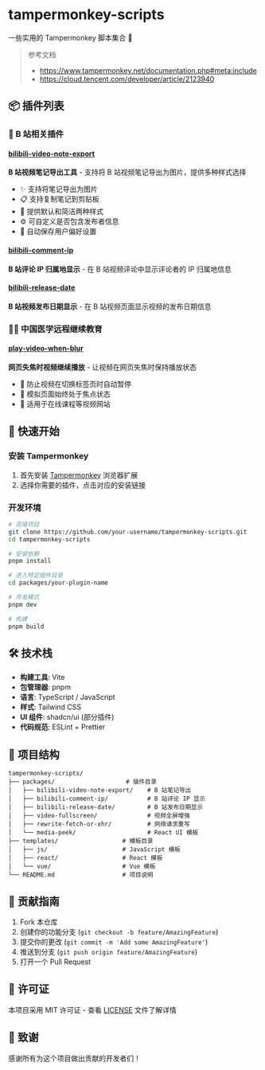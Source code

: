 # tampermonkey-scripts

一些实用的 Tampermonkey 脚本集合 🚀

> 参考文档
>
> - https://www.tampermonkey.net/documentation.php#meta:include
> - https://cloud.tencent.com/developer/article/2123940

## 📦 插件列表

### 🎯 B 站相关插件

#### [bilibili-video-note-export](./packages/bilibili-video-note-export/)

**B 站视频笔记导出工具** - 支持将 B 站视频笔记导出为图片，提供多种样式选择

- ✨ 支持将笔记导出为图片
- 📋 支持复制笔记到剪贴板
- 🎨 提供默认和简洁两种样式
- ⚙️ 可自定义是否包含发布者信息
- 💾 自动保存用户偏好设置

#### [bilibili-comment-ip](./packages/bilibili-comment-ip/)

**B 站评论 IP 归属地显示** - 在 B 站视频评论中显示评论者的 IP 归属地信息

#### [bilibili-release-date](./packages/bilibili-release-date/)

**B 站视频发布日期显示** - 在 B 站视频页面显示视频的发布日期信息

### 🧑‍🏫 中国医学远程继续教育

#### [play-video-when-blur](./packages/play-video-when-blur/)

**网页失焦时视频继续播放** - 让视频在网页失焦时保持播放状态

- 🎥 防止视频在切换标签页时自动暂停
- 🔄 模拟页面始终处于焦点状态
- 🎯 适用于在线课程等视频网站
<!--

### 🎬 视频相关插件

#### [video-fullscreen](./packages/video-fullscreen/)

**视频全屏增强工具** - 为网页中的视频元素添加全屏功能增强

- 🎥 为任意视频元素添加全屏按钮
- 🎯 智能定位全屏按钮
- 🔄 响应式适配视频尺寸变化

### 🌐 网络相关插件

#### [rewrite-fetch-or-xhr](./packages/rewrite-fetch-or-xhr/)

**网络请求重写工具** - 用于拦截和重写网页的 fetch 和 XHR 请求

- 🔍 拦截网络请求
- ✏️ 重写请求参数
- 📊 请求监控和调试

### 🎨 UI 组件模板

#### [media-peek](./packages/media-peek/)

**React + Vite + TypeScript 模板** - 基于 shadcn/ui 的现代化 UI 组件模板

- ⚛️ React + TypeScript
- ⚡ Vite 构建工具
- 🎨 Tailwind CSS + shadcn/ui
- 🔧 ESLint + Prettier
- 📱 响应式设计 -->

## 🚀 快速开始

### 安装 Tampermonkey

1. 首先安装 [Tampermonkey](https://www.tampermonkey.net/) 浏览器扩展
2. 选择你需要的插件，点击对应的安装链接

### 开发环境

```bash
# 克隆项目
git clone https://github.com/your-username/tampermonkey-scripts.git
cd tampermonkey-scripts

# 安装依赖
pnpm install

# 进入特定插件目录
cd packages/your-plugin-name

# 开发模式
pnpm dev

# 构建
pnpm build
```

## 🛠️ 技术栈

- **构建工具**: Vite
- **包管理器**: pnpm
- **语言**: TypeScript / JavaScript
- **样式**: Tailwind CSS
- **UI 组件**: shadcn/ui (部分插件)
- **代码规范**: ESLint + Prettier

## 📁 项目结构

```
tampermonkey-scripts/
├── packages/                    # 插件目录
│   ├── bilibili-video-note-export/    # B 站笔记导出
│   ├── bilibili-comment-ip/           # B 站评论 IP 显示
│   ├── bilibili-release-date/         # B 站发布日期显示
│   ├── video-fullscreen/              # 视频全屏增强
│   ├── rewrite-fetch-or-xhr/          # 网络请求重写
│   └── media-peek/                    # React UI 模板
├── templates/                  # 模板目录
│   ├── js/                     # JavaScript 模板
│   ├── react/                  # React 模板
│   └── vue/                    # Vue 模板
└── README.md                   # 项目说明
```

## 🤝 贡献指南

1. Fork 本仓库
2. 创建你的功能分支 (`git checkout -b feature/AmazingFeature`)
3. 提交你的更改 (`git commit -m 'Add some AmazingFeature'`)
4. 推送到分支 (`git push origin feature/AmazingFeature`)
5. 打开一个 Pull Request

## 📄 许可证

本项目采用 MIT 许可证 - 查看 [LICENSE](LICENSE) 文件了解详情

## 🙏 致谢

感谢所有为这个项目做出贡献的开发者们！
